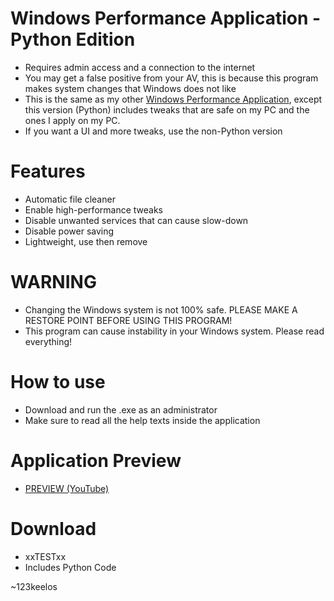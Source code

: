 # Windows Performance Application - Python Edition
- Requires admin access and a connection to the internet
- You may get a false positive from your AV, this is because this program makes system changes that Windows does not like
- This is the same as my other [Windows Performance Application](https://github.com/Mr123keelos/WindowsPerformanceApplication), except this version (Python) includes tweaks that are safe on my PC and the ones I apply on my PC.
- If you want a UI and more tweaks, use the non-Python version
  
# Features
- Automatic file cleaner
- Enable high-performance tweaks
- Disable unwanted services that can cause slow-down
- Disable power saving
- Lightweight, use then remove

# WARNING
- Changing the Windows system is not 100% safe. PLEASE MAKE A RESTORE POINT BEFORE USING THIS PROGRAM!
- This program can cause instability in your Windows system. Please read everything!

# How to use
- Download and run the .exe as an administrator
- Make sure to read all the help texts inside the application

# Application Preview
- [PREVIEW (YouTube)](https://www.youtube.com/watch?v=l_ALaS2PTI4)

# Download
- xxTESTxx
- Includes Python Code

~123keelos
